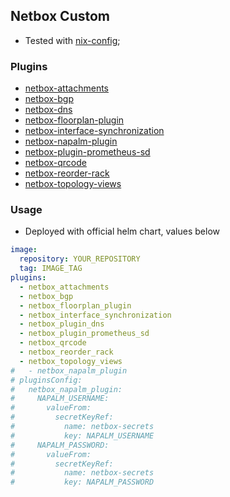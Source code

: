 ## Netbox Custom

- Tested with [nix-config](https://github.com/soulwhisper/nix-config/blob/main/hosts/_modules/nixos/services/netbox/default.nix);

### Plugins

- [netbox-attachments](https://github.com/Kani999/netbox-attachments)
- [netbox-bgp](https://github.com/netbox-community/netbox-bgp)
- [netbox-dns](https://github.com/peteeckel/netbox-plugin-dns)
- [netbox-floorplan-plugin](https://github.com/netbox-community/netbox-floorplan-plugin)
- [netbox-interface-synchronization](https://github.com/NetTech2001/netbox-interface-synchronization)
- [netbox-napalm-plugin](https://github.com/netbox-community/netbox-napalm-plugin)
- [netbox-plugin-prometheus-sd](https://github.com/FlxPeters/netbox-plugin-prometheus-sd)
- [netbox-qrcode](https://github.com/netbox-community/netbox-qrcode)
- [netbox-reorder-rack](https://github.com/netbox-community/netbox-reorder-rack)
- [netbox-topology-views](https://github.com/netbox-community/netbox-topology-views)

### Usage

- Deployed with official helm chart, values below

```yaml
image:
  repository: YOUR_REPOSITORY
  tag: IMAGE_TAG
plugins:
  - netbox_attachments
  - netbox_bgp
  - netbox_floorplan_plugin
  - netbox_interface_synchronization
  - netbox_plugin_dns
  - netbox_plugin_prometheus_sd
  - netbox_qrcode
  - netbox_reorder_rack
  - netbox_topology_views
#   - netbox_napalm_plugin
# pluginsConfig:
#   netbox_napalm_plugin:
#     NAPALM_USERNAME:
#       valueFrom:
#         secretKeyRef:
#           name: netbox-secrets
#           key: NAPALM_USERNAME
#     NAPALM_PASSWORD:
#       valueFrom:
#         secretKeyRef:
#           name: netbox-secrets
#           key: NAPALM_PASSWORD
```
